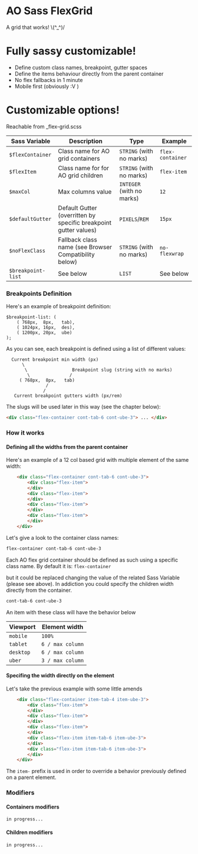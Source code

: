 # AO Sass FlexGrid

A grid that works! \\(\^_^)/

# Fully sassy customizable!

  - Define custom class names, breakpoint, gutter spaces
  - Define the items behaviour directly from the parent container
  - No flex fallbacks in 1 minute 
  - Mobile first (obviously :V )

# Customizable options!

Reachable from _flex-grid.scss

| Sass Variable | Description | Type | Example |
| ------ | ------ | ------ | ------ |
| `$flexContainer` | Class name for AO grid containers | `STRING` (with no marks) | `flex-container` |
| `$flexItem` | Class name for for AO grid children | `STRING` (with no marks) | `flex-item` |
| `$maxCol` | Max columns value | `INTEGER` (with no marks) | `12` |
| `$defaultGutter` | Default Gutter (overritten by specific breakpoint gutter values) | `PIXELS`/`REM` | `15px` |
| `$noFlexClass` | Fallback class name (see Browser Compatibility below) | `STRING` (with no marks) | `no-flexwrap` |
| `$breakpoint-list` | See below | `LIST` | See below |

### Breakpoints Definition

Here's an example of breakpoint definition:

```less
$breakpoint-list: (
    ( 768px,  8px,   tab),
    ( 1024px, 16px,  des),
    ( 1200px, 20px,  ube)
);
```

As you can see, each breakpoint is defined using a list of different values:

```
  Current breakpoint min width (px)
      \
       \                 Breakpoint slug (string with no marks)
        \               /
     ( 768px,  8px,   tab) 
               /
              /
   Current breakpoint gutters width (px/rem)
```

The slugs will be used later in this way (see the chapter below):

```html
<div class="flex-container cont-tab-6 cont-ube-3"> ... </div>
```

### How it works

#### Defining all the widths from the parent container

Here's an example of a 12 col based grid with multiple element of the same width: 

```html
    <div class="flex-container cont-tab-6 cont-ube-3">
        <div class="flex-item">
        </div>
        <div class="flex-item">
        </div>
        <div class="flex-item">
        </div>
        <div class="flex-item">
        </div>
    </div>
```

Let's give a look to the container class names:

```html
flex-container cont-tab-6 cont-ube-3
```

Each AO flex grid container should be defined as such using a specific class name.
By default it is: `flex-container`

but it could be replaced changing the value of the related Sass Variable (please see above).
In addiction you could specify the children width directly from the container.

```html
cont-tab-6 cont-ube-3
```

An item with these class will have the behavior below

| Viewport | Element width |
| ------ | ------ |
| `mobile` | `100%` |
| `tablet` | `6 / max column` |
| `desktop` | `6 / max column` |
| `uber` | `3 / max column` |


#### Specifing the width directly on the element

Let's take the previous example with some little amends


```html
    <div class="flex-container item-tab-4 item-ube-3">
        <div class="flex-item">
        </div>
        <div class="flex-item">
        </div>
        <div class="flex-item">
        </div>
        <div class="flex-item item-tab-6 item-ube-3">
        </div>
        <div class="flex-item item-tab-6 item-ube-3">
        </div>
    </div>
```
The `item-` prefix is used in order to override a behavior previously defined on a parent element.


### Modifiers

#### Containers modifiers

`in progress...`

#### Children modifiers

`in progress...`